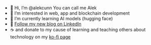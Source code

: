 - 👋 Hi, I’m @alekcunn You can call me Alek
- 👀 I’m interested in web, app and blockchain development
- 🌱 I’m currently learning AI models (hugging face)
- 📝 [Follow my new blog on LinkedIn](https://www.linkedin.com/in/alexcunn1/)
- ☕ and donate to my cause of learning and teaching others about technology on my [ko-fi page](https://ko-fi.com/alexcun)

<!---
alekcunn/alekcunn is a ✨ special ✨ repository because its `README.md` (this file) appears on your GitHub profile.
You can click the Preview link to take a look at your changes.
--->
